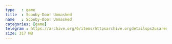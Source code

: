 ```yaml
---
type   : game
title  : Scooby-Doo! Unmasked
name   : Scooby-Doo! Unmasked
categories: [game]
telegram : https://archive.org/6/items/httpsarchive.orgdetailsps2usaredump3/Scooby-Doo%21%20Unmasked.7z
size: 317 MB
---
```



